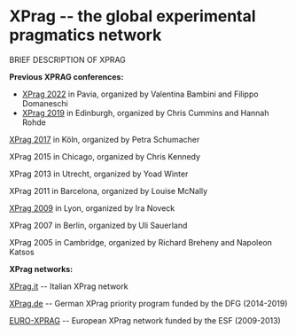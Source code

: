 # XPrag -- the global experimental pragmatics network

BRIEF DESCRIPTION OF XPRAG

**Previous XPRAG conferences:**

- [XPrag 2022](https://sites.google.com/iusspavia.it/xprag2022/xprag-2022) in Pavia, organized by Valentina Bambini and Filippo Domaneschi
- [XPrag 2019](https://www.xprag2019.ppls.ed.ac.uk/) in Edinburgh, organized by Chris Cummins and Hannah Rohde

[XPrag 2017](https://xprag2017.uni-koeln.de/) in Köln, organized by Petra Schumacher

XPrag 2015 in Chicago, organized by Chris Kennedy

XPrag 2013 in Utrecht, organized by Yoad Winter

XPrag 2011 in Barcelona, organized by Louise McNally

[XPrag 2009](https://sites.google.com/site/xprag2009/) in Lyon, organized by Ira Noveck

XPrag 2007 in Berlin, organized by Uli Sauerland

XPrag 2005 in Cambridge, organized by Richard Breheny and Napoleon Katsos

**XPrag networks:**


[XPrag.it](https://www.xpragit.com/) -- Italian XPrag network 

[XPrag.de](https://www.xprag.de/) -- German XPrag priority program funded by the DFG (2014-2019)

[EURO-XPRAG](http://archives.esf.org/coordinating-research/research-networking-programmes/humanities-hum/euro-xprag.html) -- European XPrag network funded by the ESF (2009-2013)